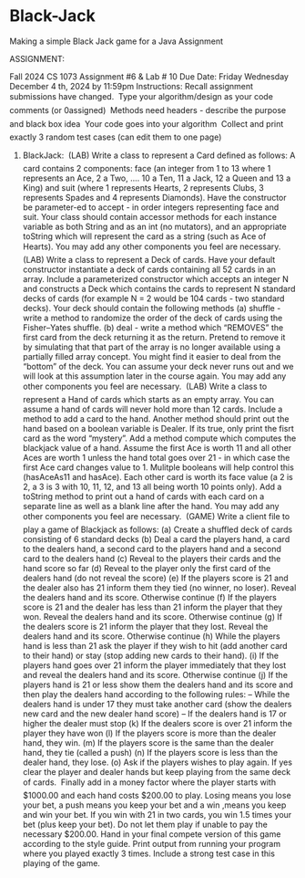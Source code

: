 # Black-Jack
Making a simple Black Jack game for a Java Assignment

ASSIGNMENT:

Fall 2024 CS 1073 Assignment #6 & Lab # 10
Due Date: Friday Wednesday December 4
th, 2024 by 11:59pm
Instructions: Recall assignment submissions have changed.
 Type your algorithm/design as your code comments (or 0assigned)
 Methods need headers - describe the purpose and black box idea
 Your code goes into your algorithm
 Collect and print exactly 3 random test cases (can edit them to one page)
1. BlackJack:
 (LAB) Write a class to represent a Card defined as follows: A card contains 2
components: face (an integer from 1 to 13 where 1 represents an Ace, 2 a Two,
.... 10 a Ten, 11 a Jack, 12 a Queen and 13 a King) and suit (where 1 represents
Hearts, 2 represents Clubs, 3 represents Spades and 4 represents Diamonds). Have
the constructor be parameter-ed to accept - in order integers representing face and
suit. Your class should contain accessor methods for each instance variable as both
String and as an int (no mutators), and an appropriate toString which will represent
the card as a string (such as Ace of Hearts). You may add any other components
you feel are necessary.
 (LAB) Write a class to represent a Deck of cards. Have your default constructor
instantiate a deck of cards containing all 52 cards in an array. Include a parameterized constructor which accepts an integer N and constructs a Deck which contains
the cards to represent N standard decks of cards (for example N = 2 would be 104
cards - two standard decks). Your deck should contain the following methods
(a) shuffle - write a method to randomize the order of the deck of cards using the
Fisher–Yates shuffle.
(b) deal - write a method which “REMOVES” the first card from the deck returning it as the return. Pretend to remove it by simulating that that part of the
array is no longer available using a partially filled array concept. You might
find it easier to deal from the “bottom” of the deck. You can assume your
deck never runs out and we will look at this assumption later in the course
again.
You may add any other components you feel are necessary.
 (LAB) Write a class to represent a Hand of cards which starts as an empty array.
You can assume a hand of cards will never hold more than 12 cards. Include a
method to add a card to the hand. Another method should print out the hand
based on a boolean variable is Dealer. If its true, only print the fisrt card as the
word “mystery”.
Add a method compute which computes the blackjack value of a hand. Assume
the first Ace is worth 11 and all other Aces are worth 1 unless the hand total goes
over 21 - in which case the first Ace card changes value to 1. Mulitple booleans will
help control this (hasAceAs11 and hasAce). Each other card is worth its face value
(a 2 is 2, a 3 is 3 with 10, 11, 12, and 13 all being worth 10 points only). Add a
toString method to print out a hand of cards with each card on a separate line as
well as a blank line after the hand. You may add any other components you feel
are necessary.
 (GAME) Write a client file to play a game of Blackjack as follows:
(a) Create a shuffled deck of cards consisting of 6 standard decks
(b) Deal a card the players hand, a card to the dealers hand, a second card to the
players hand and a second card to the dealers hand
(c) Reveal to the players their cards and the hand score so far
(d) Reveal to the player only the first card of the dealers hand (do not reveal the
score)
(e) If the players score is 21 and the dealer also has 21 inform them they tied (no
winner, no loser). Reveal the dealers hand and its score. Otherwise continue
(f) If the players score is 21 and the dealer has less than 21 inform the player that
they won. Reveal the dealers hand and its score. Otherwise continue
(g) If the dealers score is 21 inform the player that they lost. Reveal the dealers
hand and its score. Otherwise continue
(h) While the players hand is less than 21 ask the player if they wish to hit (add
another card to their hand) or stay (stop adding new cards to their hand).
(i) If the players hand goes over 21 inform the player immediately that they lost
and reveal the dealers hand and its score. Otherwise continue
(j) If the players hand is 21 or less show them the dealers hand and its score and
then play the dealers hand according to the following rules:
– While the dealers hand is under 17 they must take another card (show the
dealers new card and the new dealer hand score)
– If the dealers hand is 17 or higher the dealer must stop
(k) If the dealers score is over 21 inform the player they have won
(l) If the players score is more than the dealer hand, they win.
(m) If the players score is the same than the dealer hand, they tie (called a push)
(n) If the players score is less than the dealer hand, they lose.
(o) Ask if the players wishes to play again. If yes clear the player and dealer hands
but keep playing from the same deck of cards.
 Finally add in a money factor where the player starts with $1000.00 and each hand
costs $200.00 to play. Losing means you lose your bet, a push means you keep your
bet and a win ,means you keep and win your bet. If you win with 21 in two cards,
you win 1.5 times your bet (plus keep your bet). Do not let them play if unable to
pay the necessary $200.00.
Hand in your final compete version of this game according to the style guide. Print
output from running your program where you played exactly 3 times. Include a strong
test case in this playing of the game.
